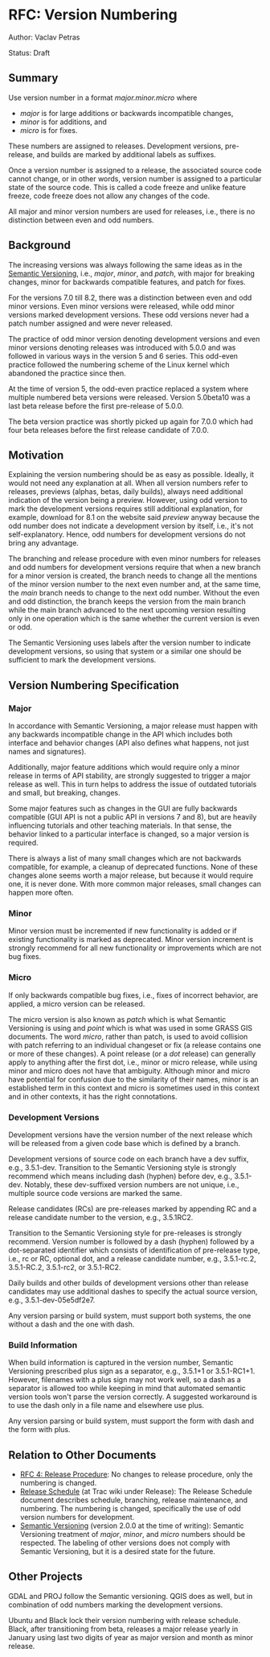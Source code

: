 # RFC: Version Numbering

Author: Vaclav Petras

Status: Draft

## Summary

Use version number in a format _major.minor.micro_ where
- _major_ is for large additions or backwards incompatible changes,
- _minor_ is for additions, and
- _micro_ is for fixes.

These numbers are assigned to releases. Development versions, pre-release,
and builds are marked by additional labels as suffixes.

Once a version number is assigned to a release, the associated source code cannot change,
or in other words, version number is assigned to a particular state of the source code. This is called a code freeze and unlike feature freeze,
code freeze does not allow any changes of the code.

All major and minor version numbers are used for releases,
i.e., there is no distinction between even and odd numbers.

## Background

The increasing versions was always following the same ideas as in
the [Semantic Versioning](https://semver.org/),
i.e., _major_, _minor_, and _patch_,
with major for breaking changes, minor for backwards compatible
features, and patch for fixes.

For the versions 7.0 till 8.2, there was a distinction between even
and odd minor versions.
Even minor versions were released, while odd minor versions marked development versions.
These odd versions never had a patch number assigned and were never released.

The practice of odd minor version denoting development versions and even minor versions
denoting releases was introduced with 5.0.0 and was followed in various ways in the
version 5 and 6 series.
This odd-even practice followed the numbering scheme of the Linux kernel
which abandoned the practice since then.

At the time of version 5, the odd-even practice replaced a system where multiple numbered beta
versions were released. Version 5.0beta10 was a last beta release before the first
pre-release of 5.0.0.

The beta version practice was shortly picked up again for 7.0.0 which had four
beta releases before the first release candidate of 7.0.0.

## Motivation

Explaining the version numbering should be as easy as possible.
Ideally, it would not need any explanation at all.
When all version numbers refer to releases, previews (alphas, betas, daily builds),
always need additional indication of the version being a preview.
However, using odd version to mark the development versions requires
still additional explanation, for example, download for 8.1 on the website
said _preview_ anyway because the odd number does not indicate a
development version by itself, i.e., it's not self-explanatory.
Hence, odd numbers for development versions do not bring any advantage.

The branching and release procedure with even minor numbers for releases
and odd numbers for development versions require that when a new branch for
a minor version is created, the branch needs to change all the mentions
of the minor version number to the next even number and, at the same time,
the _main_ branch needs to change to the next odd number.
Without the even and odd distinction, the branch keeps the version from
the main branch while the main branch advanced to the next upcoming version
resulting only in one operation which is the same whether the current version
is even or odd.

The Semantic Versioning uses labels after the version number to indicate development
versions, so using that system or a similar one should be sufficient to mark the
development versions.

## Version Numbering Specification

### Major

In accordance with Semantic Versioning, a major release must happen with
any backwards incompatible change in the API which includes
both interface and behavior changes (API also defines what happens,
not just names and signatures).

Additionally, major feature additions which would require only a minor release in terms of API stability,
are strongly suggested to trigger a major release as well.
This in turn helps to address the issue of outdated tutorials and small, but breaking, changes.

Some major features such as changes in the GUI are fully backwards compatible
(GUI API is not a public API in versions 7 and 8), but are heavily influencing tutorials and
other teaching materials. In that sense, the behavior linked to a particular interface is changed,
so a major version is required.

There is always a list of many small changes which are not backwards compatible,
for example, a cleanup of deprecated functions. None of these changes alone
seems worth a major release, but because it would require one, it is never done.
With more common major releases, small changes can happen more often.

### Minor

Minor version must be incremented if new functionality is added
or if existing functionality is marked as deprecated.
Minor version increment is strongly recommend for all new functionality or improvements
which are not bug fixes.

### Micro

If only backwards compatible bug fixes, i.e., fixes of incorrect behavior, are applied,
a micro version can be released.

The micro version is also known as _patch_ which is what Semantic Versioning is using
and _point_ which is what was used in some GRASS GIS documents.
The word _micro_, rather than patch, is used
to avoid collision with patch referring to an individual changeset or fix
(a release contains one or more of these changes).
A point release (or a _dot_ release) can generally apply to anything after
the first dot, i.e., minor or micro release, while
using minor and micro does not have that ambiguity.
Although minor and micro have potential for confusion due to the
similarity of their names, minor is an established term in this context
and micro is sometimes used in this context and in other contexts,
it has the right connotations.

### Development Versions

Development versions have the version number of the next release which will be released
from a given code base which is defined by a branch.

Development versions of source code on each branch have a dev suffix,
e.g., 3.5.1-dev.
Transition to the Semantic Versioning style is strongly recommend
which means including dash (hyphen) before dev, e.g., 3.5.1-dev.
Notably, these dev-suffixed version numbers are not unique, i.e.,
multiple source code versions are marked the same.

Release candidates (RCs) are pre-releases marked by appending RC and
a release candidate number to the version, e.g., 3.5.1RC2.

Transition to the Semantic Versioning style for pre-releases is strongly recommend.
Version number is followed by a dash (hyphen) followed by a dot-separated identifier
which consists of identification of pre-release type, i.e., rc or RC, optional dot,
and a release candidate number, e.g., 3.5.1-rc.2, 3.5.1-RC.2, 3.5.1-rc2, or 3.5.1-RC2.

Daily builds and other builds of development versions other than release candidates
may use additional dashes to specify the actual source version, e.g.,
3.5.1-dev-05e5df2e7.

Any version parsing or build system, must support both systems, the one without
a dash and the one with dash.

### Build Information

When build information is captured in the version number, Semantic Versioning
prescribed plus sign as a separator, e.g., 3.5.1+1 or 3.5.1-RC1+1.
However, filenames with a plus sign may not work well, so a dash as a separator
is allowed too while keeping in mind that automated semantic version tools
won't parse the version correctly. A suggested workaround is to use the dash
only in a file name and elsewhere use plus.

Any version parsing or build system, must support the form with dash
and the form with plus.

## Relation to Other Documents

* [RFC 4: Release Procedure](https://trac.osgeo.org/grass/wiki/RFC/4_ReleaseProcedure): No changes to release procedure, only the numbering is changed.
* [Release Schedule](https://trac.osgeo.org/grass/wiki/Release/Schedule#Externalreleaseschedules) (at Trac wiki under Release): The Release Schedule document describes schedule, branching, release maintenance, and numbering. The numbering is changed, specifically the use of odd version numbers for development.
* [Semantic Versioning](https://semver.org/) (version 2.0.0 at the time of writing): Semantic Versioning treatment of _major_, _minor_, and _micro_ numbers should be respected. The labeling of other versions does not comply with Semantic Versioning, but it is a desired state for the future.

## Other Projects

GDAL and PROJ follow the Semantic versioning. QGIS does as well, but in combination of odd numbers marking the development versions.

Ubuntu and Black lock their version numbering with release schedule.
Black, after transitioning from beta, releases a major release yearly in January
using last two digits of year as major version and month as minor release.
